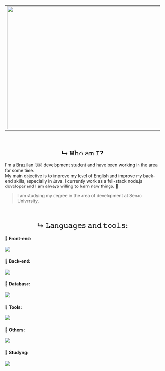 
|  | |
|-|-|
| <img align="left" src="https://media4.giphy.com/media/v1.Y2lkPTc5MGI3NjExbWFqbTVxeHljZWJybGxvcnVmeGEzYjRmZXhxN2kzb3pxZzhkYzMweSZlcD12MV9pbnRlcm5hbF9naWZfYnlfaWQmY3Q9Zw/cOSbH8NoUFt9MXbuie/giphy.webp" width="730" height="400">| <h3 align="center"><em>👋 Welcome! I am</em></h3><div><img align="right" width="300" src="https://github.com/PedrohCoder/PedoroSantos/blob/main/titlegif"><br /><h3 align="center">~ 𝚆𝚎𝚋 𝙵𝚞𝚕𝚕-𝚂𝚝𝚊𝚌𝚔 ~</h3><hr/><br/><div align="center"><p>📥 Contacts</p><a href="https://www.linkedin.com/in/pedro-henrique-25b57b261/" target="_blank"><img src="https://img.shields.io/badge/-LinkedIn-%230077B5?style=for-the-badge&logo=linkedin&logoColor=white" target="_blank"></a><a href="mailto:pedrohsssam123@gmail.com"><img src="https://img.shields.io/badge/-Gmail-%23333?style=for-the-badge&logo=gmail&logoColor=white" target="_blank"></a> </div></div> |
<br>

## <center>↳ 𝚆𝚑𝚘 𝚊𝚖 𝙸?
<p align="left">
    I'm a Brazilian 🇧🇷 development student and have been working in the area for some time. <br>
My main objective is to improve my level of English and improve my back-end skills, especially in Java. I currently work as a full-stack node.js developer and I am always willing to learn new things. 🌱 
</p>

> I am studying my degree in the area of ​​development at Senac University,

<br>

## <center> ↳   𝙻𝚊𝚗𝚐𝚞𝚊𝚐𝚎𝚜 𝚊𝚗𝚍 𝚝𝚘𝚘𝚕𝚜:
<h4> 📍 Front-end: </h4>
<div align="left">
    <img src="https://skillicons.dev/icons?i=react,next,sass,css,html,bootstrap,javascript,electron" />
</div>
<h4> 📍 Back-end: </h4>
<div align="left">
    <img src="https://skillicons.dev/icons?i=typescript,nodejs,express,php,java" />
</div>
<h4> 📍 Database: </h4>
<div align="left">
    <img src="https://skillicons.dev/icons?i=postgresql,mongodb,mysql" />
</div>
<h4> 📍 Tools: </h4>
<div align="left">
    <img src="https://skillicons.dev/icons?i=git,github,postman,vscode,linux,arch,docker,figma,jest" />
</div>
<h4> 📍 Others: </h4>
<div align="left">
    <img src="https://skillicons.dev/icons?i=unreal,gamemakerstudio" />
</div>
<h4> 📍 Studyng: </h4>
<div align="left">
    <img src="https://skillicons.dev/icons?i=angular,spring,vim" />
</div>


